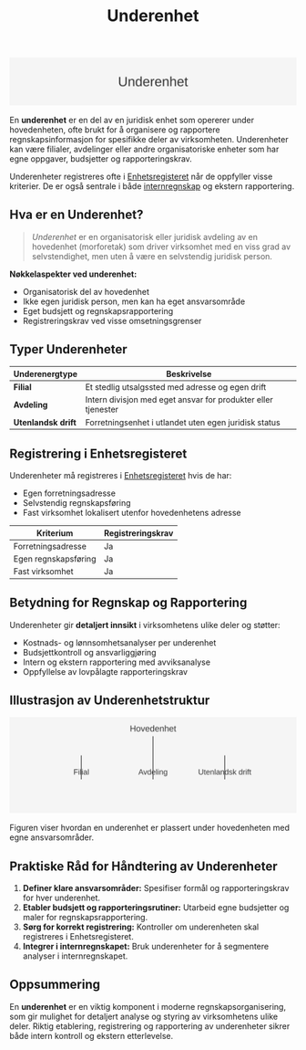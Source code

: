 ﻿---
title: "Underenhet"
seoTitle: "Underenhet"
description: '![Illustrasjon av Underenhet](underenhet-image.svg)'
---

![Illustrasjon av Underenhet](underenhet-image.svg)

En **underenhet** er en del av en juridisk enhet som opererer under hovedenheten, ofte brukt for å organisere og rapportere regnskapsinformasjon for spesifikke deler av virksomheten. Underenheter kan være filialer, avdelinger eller andre organisatoriske enheter som har egne oppgaver, budsjetter og rapporteringskrav.

Underenheter registreres ofte i [Enhetsregisteret](/blogs/regnskap/enhetsregisteret "Enhetsregisteret: Oversikt over enhetsregisteret i Norge") når de oppfyller visse kriterier. De er også sentrale i både [internregnskap](/blogs/regnskap/hva-er-internregnskap "Hva er Internregnskap? Guide til Intern Rapportering") og ekstern rapportering.

## Hva er en Underenhet?

> *Underenhet* er en organisatorisk eller juridisk avdeling av en hovedenhet (morforetak) som driver virksomhet med en viss grad av selvstendighet, men uten å være en selvstendig juridisk person.

**Nøkkelaspekter ved underenhet:**

* Organisatorisk del av hovedenhet
* Ikke egen juridisk person, men kan ha eget ansvarsområde
* Eget budsjett og regnskapsrapportering
* Registreringskrav ved visse omsetningsgrenser

## Typer Underenheter

| Underenergtype        | Beskrivelse                                                   |
|-----------------------|---------------------------------------------------------------|
| **Filial**            | Et stedlig utsalgssted med adresse og egen drift              |
| **Avdeling**          | Intern divisjon med eget ansvar for produkter eller tjenester |
| **Utenlandsk drift**  | Forretningsenhet i utlandet uten egen juridisk status         |

## Registrering i Enhetsregisteret

Underenheter må registreres i [Enhetsregisteret](/blogs/regnskap/enhetsregisteret "Enhetsregisteret: Oversikt over enhetsregisteret i Norge") hvis de har:

* Egen forretningsadresse
* Selvstendig regnskapsføring
* Fast virksomhet lokalisert utenfor hovedenhetens adresse

| Kriterium            | Registreringskrav                        |
|----------------------|------------------------------------------|
| Forretningsadresse   | Ja                                       |
| Egen regnskapsføring | Ja                                       |
| Fast virksomhet      | Ja                                       |

## Betydning for Regnskap og Rapportering

Underenheter gir **detaljert innsikt** i virksomhetens ulike deler og støtter:

* Kostnads- og lønnsomhetsanalyser per underenhet
* Budsjettkontroll og ansvarliggjøring
* Intern og ekstern rapportering med avviksanalyse
* Oppfyllelse av lovpålagte rapporteringskrav

## Illustrasjon av Underenhetstruktur

![Hierarki for Underenhet](underenhet-hierarki.svg)

Figuren viser hvordan en underenhet er plassert under hovedenheten med egne ansvarsområder.

## Praktiske Råd for Håndtering av Underenheter

1. **Definer klare ansvarsområder:** Spesifiser formål og rapporteringskrav for hver underenhet.
2. **Etabler budsjett og rapporteringsrutiner:** Utarbeid egne budsjetter og maler for regnskapsrapportering.
3. **Sørg for korrekt registrering:** Kontroller om underenheten skal registreres i Enhetsregisteret.
4. **Integrer i internregnskapet:** Bruk underenheter for å segmentere analyser i internregnskapet.

## Oppsummering

En **underenhet** er en viktig komponent i moderne regnskapsorganisering, som gir mulighet for detaljert analyse og styring av virksomhetens ulike deler. Riktig etablering, registrering og rapportering av underenheter sikrer både intern kontroll og ekstern etterlevelse.









